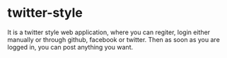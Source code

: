 # twitter-style
It is a twitter style web application, where you can regiter, login either manually or through github, facebook or twitter. Then as soon as you are logged in, you can post anything you want.
